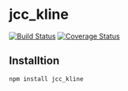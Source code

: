 # jcc_kline

[![Build Status](https://travis-ci.com/JCCDex/jcc_kline.svg?branch=master)](https://travis-ci.com/JCCDex/jcc_kline)
[![Coverage Status](https://coveralls.io/repos/github/JCCDex/jcc_kline/badge.svg)](https://coveralls.io/github/JCCDex/jcc_kline)

## Installtion

```shell
npm install jcc_kline
```
